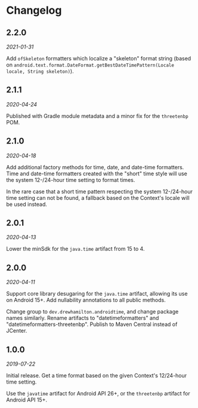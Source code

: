 # Changelog

## 2.2.0
_2021-01-31_

Add `ofSkeleton` formatters which localize a "skeleton" format string (based on
`android.text.format.DateFormat.getBestDateTimePattern(Locale locale, String skeleton)`).

## 2.1.1
_2020-04-24_

Published with Gradle module metadata and a minor fix for the `threetenbp` POM.

## 2.1.0
_2020-04-18_

Add additional factory methods for time, date, and date-time formatters. Time and date-time
formatters created with the "short" time style will use the system 12-/24-hour time setting to
format times.

In the rare case that a short time pattern respecting the system 12-/24-hour time setting can not be
found, a fallback based on the Context's locale will be used instead.

## 2.0.1
_2020-04-13_

Lower the minSdk for the `java.time` artifact from 15 to 4.

## 2.0.0
_2020-04-11_

Support core library desugaring for the `java.time` artifact, allowing its use on Android 15+. Add
nullability annotations to all public methods.

Change group to `dev.drewhamilton.androidtime`, and change package names similarly. Rename artifacts
to "datetimeformatters" and "datetimeformatters-threetenbp". Publish to Maven Central instead of
JCenter.

## 1.0.0
_2019-07-22_

Initial release. Get a time format based on the given Context's 12/24-hour time setting.

Use the `javatime` artifact for Android API 26+, or the `threetenbp` artifact for Android API 15+.
